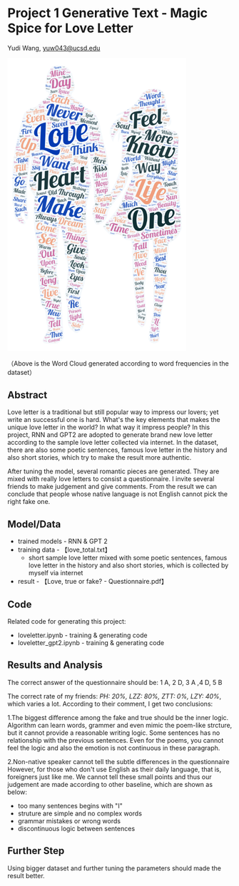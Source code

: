 
# Project 1 Generative Text - Magic Spice for Love Letter

Yudi Wang, yuw043@ucsd.edu

<img src="https://github.com/ucsd-ml-arts/generative-text-bizarrecrispyd/blob/master/word%20cloud.png" width="400">

（Above is the Word Cloud generated according to word frequencies in the dataset）

## Abstract

Love letter is a traditional but still popular way to impress our lovers; yet write an successful one is hard. What's the key elements that makes the unique love letter in the world? In what way it impress people? In this project, RNN and GPT2 are adopted to generate brand new love letter according to the sample love letter collected via internet. In the dataset, there are also  some poetic sentences, famous love letter in the history and also short stories, which try to make the result more authentic. 


After tuning the model, several romantic pieces are generated. They are mixed with really love letters to consist a questionnaire. I invite several friends to make judgement and give comments. From the result we can conclude that people whose native language is not English cannot pick the right fake one. 


## Model/Data


- trained models - RNN & GPT 2
- training data - 【love_total.txt】
  - short sample love letter mixed with some poetic sentences, famous love letter in the history and also short stories, which is collected by myself via internet
- result - 【Love, true or fake? - Questionnaire.pdf】


## Code

Related code for generating this project:
- loveletter.ipynb - training & generating code
- loveletter_gpt2.ipynb - training & generating code

## Results and Analysis
The correct answer of the questionnaire should be: 1 A, 2 D, 3 A ,4 D, 5 B

The correct rate of my friends: *PH: 20%, LZZ: 80%, ZTT: 0%, LZY: 40%*, which varies a lot. According to their comment, I get two conclusions:

1.The biggest difference among the fake and true should be the inner logic. 
Algorithm can learn words, grammer and even mimic the poem-like strcture, but it cannot provide a reasonable writing logic. Some sentences has no relationship with the previous sentences. Even for the poems, you cannot feel the logic and also the emotion is not continuous in these paragraph.

2.Non-native speaker cannot tell the subtle differences in the questionnaire
However, for those who don't use English as their daily language, that is, foreigners just like me. We cannot tell these small points and thus our judgement are made according to other baseline, which are shown as below:

 - too many sentences begins with "I"
 - struture are simple and no complex words
 - grammar mistakes or wrong words
 - discontinuous logic between sentences
 



## Further Step

Using bigger dataset and further tuning the parameters should made the result better.

